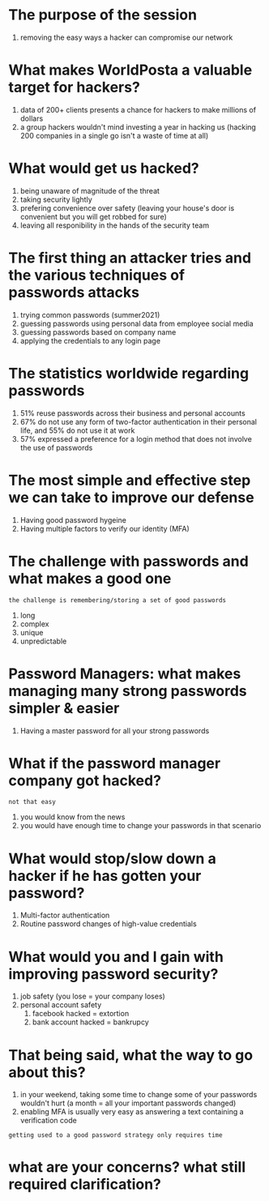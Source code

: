 # The purpose of the session
1. removing the easy ways a hacker can compromise our network

# What makes WorldPosta a valuable target for hackers?
1. data of 200+ clients presents a chance for hackers to make millions of dollars
2. a group hackers wouldn't mind investing a year in hacking us (hacking 200 companies in a single go isn't a waste of time at all)

# What would get us hacked?
1. being unaware of magnitude of the threat
2. taking security lightly
3. prefering convenience over safety (leaving your house's door is convenient but you will get robbed for sure)
4. leaving all responibility in the hands of the security team

# The first thing an attacker tries and the various techniques of passwords attacks
1. trying common passwords (summer2021)
2. guessing passwords using personal data from employee social media
3. guessing passwords based on company name
4. applying the credentials to any login page

# The statistics worldwide regarding passwords
1. 51% reuse passwords across their business and personal accounts
2. 67% do not use any form of two-factor authentication in their personal life, and 55% do not use it at work
3. 57% expressed a preference for a login method that does not involve the use of passwords

# The most simple and effective step we can take to improve our defense
1. Having good password hygeine
2. Having multiple factors to verify our identity (MFA)

# The challenge with passwords and what makes a good one
`the challenge is remembering/storing a set of good passwords`
1. long
2. complex
3. unique
4. unpredictable

# Password Managers: what makes managing many strong passwords simpler & easier
1. Having a master password for all your strong passwords

# What if the password manager company got hacked?
`not that easy`
1. you would know from the news
2. you would have enough time to change your passwords in that scenario

# What would stop/slow down a hacker if he has gotten your password?
1. Multi-factor authentication
2. Routine password changes of high-value credentials

# What would you and I gain with improving password security?
1. job safety (you lose = your company loses)
2. personal account safety
	1. facebook hacked = extortion
	2. bank account hacked = bankrupcy

# That being said, what the way to go about this?
1. in your weekend, taking some time to change some of your passwords wouldn't hurt (a month = all your important passwords changed)
2. enabling MFA is usually very easy as answering a text containing a verification code

`getting used to a good password strategy only requires time`

# what are your concerns? what still required clarification?